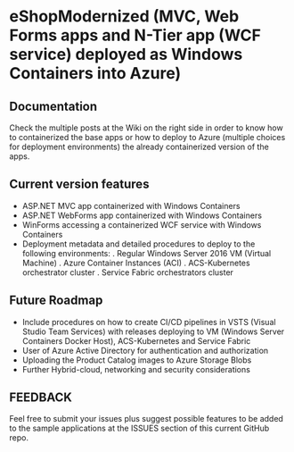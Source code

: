# eShopModernized (MVC, Web Forms apps and N-Tier app (WCF service) deployed as Windows Containers into Azure)

## Documentation
Check the multiple posts at the Wiki on the right side in order to know how to containerized the base apps or how to deploy to Azure (multiple choices for deployment environments) the already containerized version of the apps.

## Current version features

- ASP.NET MVC app containerized with Windows Containers
- ASP.NET WebForms app containerized with Windows Containers
- WinForms accessing a containerized WCF service with Windows Containers
- Deployment metadata and detailed procedures to deploy to the following environments:
    . Regular Windows Server 2016 VM (Virtual Machine)
    . Azure Container Instances (ACI)
    . ACS-Kubernetes orchestrator cluster
    . Service Fabric orchestrators cluster

## Future Roadmap
- Include procedures on how to create CI/CD pipelines in VSTS (Visual Studio Team Services) with releases deploying to VM (Windows Server Containers Docker Host), ACS-Kubernetes and Service Fabric
- User of Azure Active Directory for authentication and authorization
- Uploading the Product Catalog images to Azure Storage Blobs
- Further Hybrid-cloud, networking and security considerations

## FEEDBACK
Feel free to submit your issues plus suggest possible features to be added to the sample applications at the ISSUES section of this current GitHub repo.
